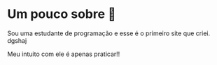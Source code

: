 <h1>Um pouco sobre &#x1F964</h1>

<p>Sou uma estudante de programação e esse é o primeiro site que criei.<br>dgshaj</p>
<p>Meu intuito com ele é apenas praticar!!</p>

